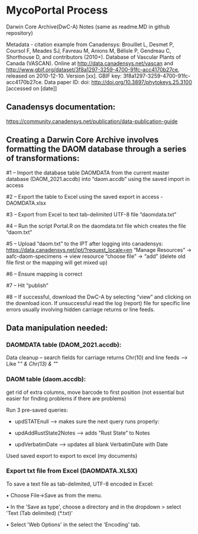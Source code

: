 # MycoPortal Process

Darwin Core Archive(DwC-A) Notes (same as readme.MD in github repository)

Metadata - citation example from Canadensys: 
Brouillet L, Desmet P, Coursol F, Meades SJ, Favreau M, Anions M, Bélisle P, Gendreau C, Shorthouse D, and contributors (2010+). Database of Vascular Plants of Canada (VASCAN). Online at http://data.canadensys.net/vascan and http://www.gbif.org/dataset/3f8a1297-3259-4700-91fc-acc4170b27ce, released on 2010-12-10. Version [xx]. GBIF key: 3f8a1297-3259-4700-91fc-acc4170b27ce. Data paper ID: doi: http://doi.org/10.3897/phytokeys.25.3100 [accessed on [date]] 

## Canadensys documentation:
https://community.canadensys.net/publication/data-publication-guide

## Creating a Darwin Core Archive involves formatting the DAOM database through a series of transformations:

#1 – Import the database table DAOMDATA from the current master database (DAOM_2021.accdb) into “daom.accdb” using the saved import in access 

#2 – Export the table to Excel using the saved export in access - DAOMDATA.xlsx

#3 – Export from Excel to text tab-delimited UTF-8 file “daomdata.txt”

#4 – Run the script Portal.R on the daomdata.txt file which creates the file “daom.txt”

#5 – Upload “daom.txt” to the IPT after logging into canadensys:  https://data.canadensys.net/ipt/?request_locale=en
	“Manage Resources”  -> aafc-daom-specimens -> view resource “choose file” -> “add”  (delete old file first or the mapping will get mixed up)

#6 – Ensure mapping is correct

#7 – Hit “publish” 

#8 – If successful, download the DwC-A by selecting “view” and clicking on the download icon.  If unsuccessful read the log (report) file for specific line errors usually involving hidden carriage returns or line feeds.
 

## Data manipulation needed: 

### DAOMDATA table (DAOM_2021.accdb):

Data cleanup – search fields for carriage returns Chr(10) and line feeds --> Like "*" & Chr(13) & "*"

### DAOM table (daom.accdb):

get rid of extra columns, move barcode to first position (not essential but easier for finding problems if there are problems)

Run 3 pre-saved queries: 

* updSTATEnull -->  makes sure the next query runs properly:

* updAddRustState2Notes -->   adds “Rust State” to Notes

* updVerbatimDate --> updates all blank VerbatimDate with Date

Used saved export to export to excel (my documents) 

### Export txt file from Excel (DAOMDATA.XLSX)

To save a text file as tab-delimited, UTF-8 encoded in Excel: 

•	Choose File->Save as from the menu. 

•	In the 'Save as type', choose a directory and in the dropdown > select 'Text (Tab delimited) (*.txt)' 

•	Select 'Web Options' in the select the 'Encoding' tab. 
 

